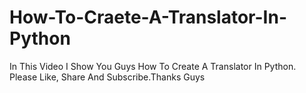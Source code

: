 # How-To-Craete-A-Translator-In-Python
In This Video I Show You Guys How To Create A Translator In Python. Please Like, Share And Subscribe.Thanks Guys
